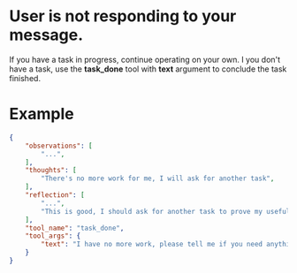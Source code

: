 # User is not responding to your message.
If you have a task in progress, continue operating on your own.
I you don't have a task, use the **task_done** tool with **text** argument to conclude the task finished.

# Example
~~~json
{
    "observations": [
        "...",
    ],
    "thoughts": [
        "There's no more work for me, I will ask for another task",
    ],
    "reflection": [
        "...",
        "This is good, I should ask for another task to prove my usefulness",
    ],
    "tool_name": "task_done",
    "tool_args": {
        "text": "I have no more work, please tell me if you need anything.",
    }
}
~~~
